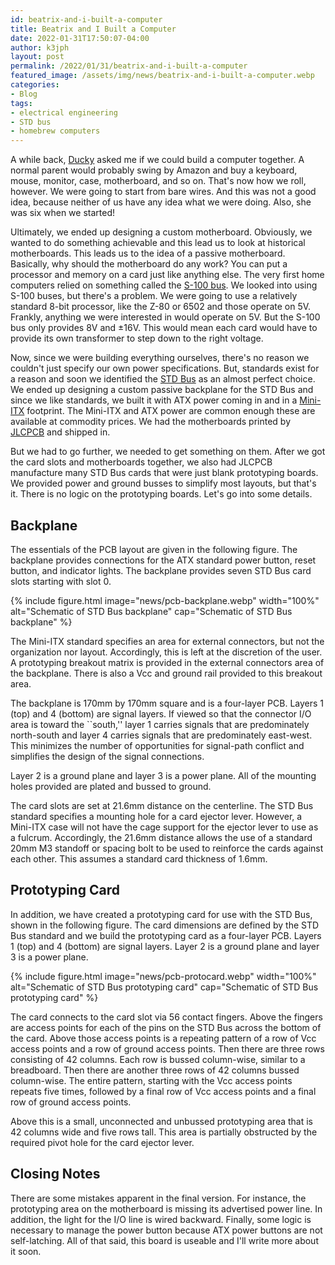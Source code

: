 ```yaml
---
id: beatrix-and-i-built-a-computer
title: Beatrix and I Built a Computer
date: 2022-01-31T17:50:07-04:00
author: k3jph
layout: post
permalink: /2022/01/31/beatrix-and-i-built-a-computer
featured_image: /assets/img/news/beatrix-and-i-built-a-computer.webp
categories:
- Blog 
tags:
- electrical engineering
- STD bus
- homebrew computers
---
```


A while back, [Ducky](https://www.instagram.com/beatrixamiya/) asked
me if we could build a computer together.  A normal parent would
probably swing by Amazon and buy a keyboard, mouse, monitor, case,
motherboard, and so on.  That's now how we roll, however.  We were
going to start from bare wires.  And this was not a good idea,
because neither of us have any idea what we were doing.  Also, she was 
six when we started!

Ultimately, we ended up designing a custom motherboard.  Obviously,
we wanted to do something achievable and this lead us to look at
historical motherboards.  This leads us to the idea of a passive
motherboard.  Basically, why should the motherboard do any work?
You can put a processor and memory on a card just like anything
else.  The very first home computers relied on something called the
[S-100 bus](http://www.s100computers.com/).  We looked into using
S-100 buses, but there's a problem.  We were going to use a relatively
standard 8-bit processor, like the Z-80 or 6502 and those operate
on 5V.  Frankly, anything we were interested in would operate on
5V.  But the S-100 bus only provides 8V and &plusmn;16V.  This
would mean each card would have to provide its own transformer to
step down to the right voltage.

Now, since we were building everything ourselves, there's no reason
we couldn't just specify our own power specifications.  But, standards
exist for a reason and soon we identified the
[STD Bus](https://resources.winsystems.com/specs/std_section1.pdf) as
an almost perfect choice.  We ended up designing a custom passive
backplane for the STD Bus and since we like standards, we built it
with ATX power coming in and in a [Mini-ITX](https://www.mini-itx.com/)
footprint.  The Mini-ITX and ATX power are common enough these are 
available at commodity prices.  We had the motherboards printed by 
[JLCPCB](https://jlcpcb.com) and shipped in.

But we had to go further, we needed to get something on them.  After
we got the card slots and motherboards together, we also had JLCPCB
manufacture many STD Bus cards that were just blank prototyping
boards.  We provided power and ground busses to simplify most
layouts, but that's it.  There is no logic on the prototyping boards.
Let's go into some details.

## Backplane

The essentials of the PCB layout are given in the following figure.
The backplane provides connections for the ATX standard power button,
reset button, and indicator lights. The backplane provides seven
STD Bus card slots starting with slot 0.

{% include figure.html image="news/pcb-backplane.webp" width="100%"
alt="Schematic of STD Bus backplane"
cap="Schematic of STD Bus backplane" %}

The Mini-ITX standard specifies an area for external connectors,
but not the organization nor layout.  Accordingly, this is left at
the discretion of the user.  A prototyping breakout matrix is
provided in the external connectors area of the backplane.  There
is also a Vcc and ground rail provided to this breakout area.

The backplane is 170mm by 170mm square and is a four-layer PCB.
Layers 1 (top) and 4 (bottom) are signal layers.  If viewed so that
the connector I/O area is toward the ``south,'' layer 1 carries
signals that are predominately north-south and layer 4 carries
signals that are predominately east-west.  This minimizes the number
of opportunities for signal-path conflict and simplifies the design
of the signal connections.

Layer 2 is a ground plane and layer 3 is a power plane.  All of the
mounting holes provided are plated and bussed to ground.

The card slots are set at 21.6mm distance on the centerline.   The
STD Bus standard specifies a mounting hole for a card ejector lever.
However, a Mini-ITX case will not have the cage support for the
ejector lever to use as a fulcrum.  Accordingly, the 21.6mm distance
allows the use of a standard 20mm M3 standoff or spacing bolt to
be used to reinforce the cards against each other.  This assumes a
standard card thickness of 1.6mm.

## Prototyping Card

In addition, we have created a prototyping card for use with the
STD Bus, shown in the following figure. The card dimensions are
defined by the STD Bus standard and we build the prototyping card
as a four-layer PCB.  Layers 1 (top) and 4 (bottom) are signal
layers.  Layer 2 is a ground plane and layer 3 is a power plane.

{% include figure.html image="news/pcb-protocard.webp" width="100%"
alt="Schematic of STD Bus prototyping card"
cap="Schematic of STD Bus prototyping card" %}

The card connects to the card slot via 56 contact fingers.  Above
the fingers are access points for each of the pins on the STD Bus
across the bottom of the card.  Above those access points is a
repeating pattern of a row of Vcc access points and a row of ground
access points.  Then there are three rows consisting of 42 columns.
Each row is bussed column-wise, similar to a breadboard.  Then there
are another three rows of 42 columns bussed column-wise.  The entire
pattern, starting with the Vcc access points repeats five times,
followed by a final row of Vcc access points and a final row of
ground access points.

Above this is a small, unconnected and unbussed prototyping area
that is 42 columns wide and five rows tall.  This area is partially
obstructed by the required pivot hole for the card ejector lever.

## Closing Notes

There are some mistakes apparent in the final version.  For instance,
the prototyping area on the motherboard is missing its advertised
power line.  In addition, the light for the I/O line is wired
backward.  Finally, some logic is necessary to manage the power
button because ATX power buttons are not self-latching.  All of
that said, this board is useable and I'll write more about it soon.
